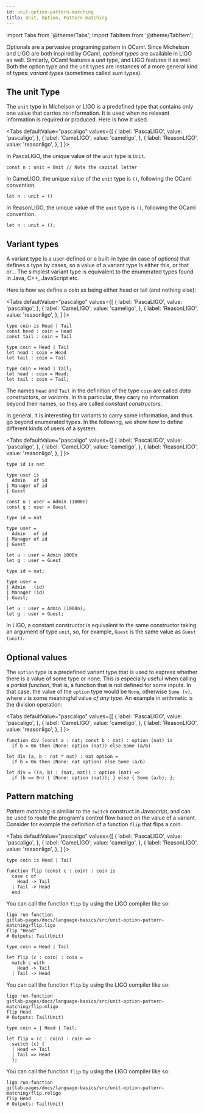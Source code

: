 ```yaml
---
id: unit-option-pattern-matching
title: Unit, Option, Pattern matching
---
```


import Tabs from '@theme/Tabs';
import TabItem from '@theme/TabItem';


Optionals are a pervasive programing pattern in OCaml. Since Michelson
and LIGO are both inspired by OCaml, *optional types* are available in
LIGO as well. Similarly, OCaml features a *unit* type, and LIGO
features it as well. Both the option type and the unit types are
instances of a more general kind of types: *variant types* (sometimes
called *sum types*).

## The unit Type

The `unit` type in Michelson or LIGO is a predefined type that
contains only one value that carries no information. It is used when
no relevant information is required or produced. Here is how it used.

<Tabs
  defaultValue="pascaligo"
  values={[
    { label: 'PascaLIGO', value: 'pascaligo', },
    { label: 'CameLIGO', value: 'cameligo', },
    { label: 'ReasonLIGO', value: 'reasonligo', },
  ]
}>
<TabItem value="pascaligo">

In PascaLIGO, the unique value of the `unit` type is `Unit`.
```pascaligo group=a
const n : unit = Unit // Note the capital letter
```

</TabItem>
<TabItem value="cameligo">

In CameLIGO, the unique value of the `unit` type is `()`, following
the OCaml convention.
```cameligo group=a
let n : unit = ()
```

</TabItem>
<TabItem value="reasonligo">

In ReasonLIGO, the unique value of the `unit` type is `()`, following
the OCaml convention.
```reasonligo group=a
let n : unit = ();
```

</TabItem>
</Tabs>

## Variant types

A variant type is a user-defined or a built-in type (in case of
options) that defines a type by cases, so a value of a variant type is
either this, or that or... The simplest variant type is equivalent to
the enumerated types found in Java, C++, JavaScript etc.

Here is how we define a coin as being either head or tail (and nothing
else):

<Tabs
  defaultValue="pascaligo"
  values={[
    { label: 'PascaLIGO', value: 'pascaligo', },
    { label: 'CameLIGO', value: 'cameligo', },
    { label: 'ReasonLIGO', value: 'reasonligo', },
  ]
}>
<TabItem value="pascaligo">

```pascaligo group=b
type coin is Head | Tail
const head : coin = Head
const tail : coin = Tail
```

</TabItem>
<TabItem value="cameligo">

```cameligo group=b
type coin = Head | Tail
let head : coin = Head
let tail : coin = Tail
```

</TabItem>
<TabItem value="reasonligo">

```reasonligo group=b
type coin = Head | Tail;
let head : coin = Head;
let tail : coin = Tail;
```

</TabItem>
</Tabs>

The names `Head` and `Tail` in the definition of the type `coin` are
called *data constructors*, or *variants*. In this particular, they
carry no information beyond their names, so they are called *constant
constructors*.

In general, it is interesting for variants to carry some information,
and thus go beyond enumerated types. In the following, we show how to
define different kinds of users of a system.

<Tabs
  defaultValue="pascaligo"
  values={[
    { label: 'PascaLIGO', value: 'pascaligo', },
    { label: 'CameLIGO', value: 'cameligo', },
    { label: 'ReasonLIGO', value: 'reasonligo', },
  ]
}>

<TabItem value="pascaligo">

```pascaligo group=c
type id is nat

type user is
  Admin   of id
| Manager of id
| Guest

const u : user = Admin (1000n)
const g : user = Guest
```

</TabItem>
<TabItem value="cameligo">

```cameligo group=c
type id = nat

type user =
  Admin   of id
| Manager of id
| Guest

let u : user = Admin 1000n
let g : user = Guest
```

</TabItem>
<TabItem value="reasonligo">

```reasonligo group=c
type id = nat;

type user =
| Admin   (id)
| Manager (id)
| Guest;

let u : user = Admin (1000n);
let g : user = Guest;
```

</TabItem>
</Tabs>

In LIGO, a constant constructor is equivalent to the same constructor
taking an argument of type `unit`, so, for example, `Guest` is the
same value as `Guest (unit)`.

## Optional values

The `option` type is a predefined variant type that is used to express
whether there is a value of some type or none. This is especially
useful when calling a *partial function*, that is, a function that is
not defined for some inputs. In that case, the value of the `option`
type would be `None`, otherwise `Some (v)`, where `v` is some
meaningful value *of any type*. An example in arithmetic is the
division operation:

<Tabs
  defaultValue="pascaligo"
  values={[
    { label: 'PascaLIGO', value: 'pascaligo', },
    { label: 'CameLIGO', value: 'cameligo', },
    { label: 'ReasonLIGO', value: 'reasonligo', },
  ]
}>
<TabItem value="pascaligo">

```pascaligo group=d
function div (const a : nat; const b : nat) : option (nat) is
  if b = 0n then (None: option (nat)) else Some (a/b)
```

</TabItem>
<TabItem value="cameligo">

```cameligo group=d
let div (a, b : nat * nat) : nat option =
  if b = 0n then (None: nat option) else Some (a/b)
```

</TabItem>
<TabItem value="reasonligo">

```reasonligo group=d
let div = ((a, b) : (nat, nat)) : option (nat) =>
  if (b == 0n) { (None: option (nat)); } else { Some (a/b); };
```

</TabItem>
</Tabs>


## Pattern matching

*Pattern matching* is similiar to the `switch` construct in
Javascript, and can be used to route the program's control flow based
on the value of a variant. Consider for example the definition of a
function `flip` that flips a coin.

<Tabs
  defaultValue="pascaligo"
  values={[
    { label: 'PascaLIGO', value: 'pascaligo', },
    { label: 'CameLIGO', value: 'cameligo', },
    { label: 'ReasonLIGO', value: 'reasonligo', },
  ]
}>
<TabItem value="pascaligo">

```pascaligo group=e
type coin is Head | Tail

function flip (const c : coin) : coin is
  case c of
    Head -> Tail
  | Tail -> Head
  end
```

You can call the function `flip` by using the LIGO compiler like so:
```shell
ligo run-function
gitlab-pages/docs/language-basics/src/unit-option-pattern-matching/flip.ligo
flip "Head"
# Outputs: Tail(Unit)
```

</TabItem>
<TabItem value="cameligo">

```cameligo group=e
type coin = Head | Tail

let flip (c : coin) : coin =
  match c with
    Head -> Tail
  | Tail -> Head
```

You can call the function `flip` by using the LIGO compiler like so:
```shell
ligo run-function
gitlab-pages/docs/language-basics/src/unit-option-pattern-matching/flip.mligo
flip Head
# Outputs: Tail(Unit)
```

</TabItem>
<TabItem value="reasonligo">

```reasonligo group=e
type coin = | Head | Tail;

let flip = (c : coin) : coin =>
  switch (c) {
  | Head => Tail
  | Tail => Head
  };
```

You can call the function `flip` by using the LIGO compiler like so:
```shell
ligo run-function
gitlab-pages/docs/language-basics/src/unit-option-pattern-matching/flip.religo
flip Head
# Outputs: Tail(Unit)
```

</TabItem>
</Tabs>
